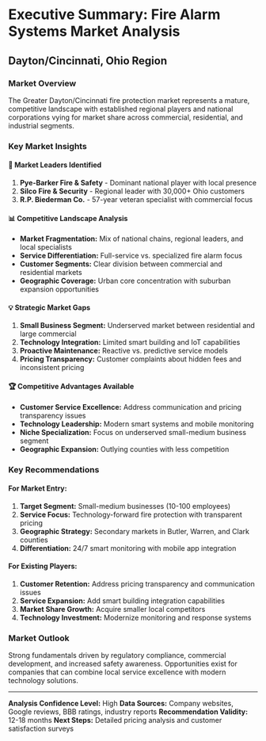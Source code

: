 # Executive Summary: Fire Alarm Systems Market Analysis
## Dayton/Cincinnati, Ohio Region

### Market Overview
The Greater Dayton/Cincinnati fire protection market represents a mature, competitive landscape with established regional players and national corporations vying for market share across commercial, residential, and industrial segments.

### Key Market Insights

#### 🎯 **Market Leaders Identified**
1. **Pye-Barker Fire & Safety** - Dominant national player with local presence
2. **Silco Fire & Security** - Regional leader with 30,000+ Ohio customers
3. **R.P. Biederman Co.** - 57-year veteran specialist with commercial focus

#### 📊 **Competitive Landscape Analysis**
- **Market Fragmentation:** Mix of national chains, regional leaders, and local specialists
- **Service Differentiation:** Full-service vs. specialized fire alarm focus
- **Customer Segments:** Clear division between commercial and residential markets
- **Geographic Coverage:** Urban core concentration with suburban expansion opportunities

#### 💡 **Strategic Market Gaps**
1. **Small Business Segment:** Underserved market between residential and large commercial
2. **Technology Integration:** Limited smart building and IoT capabilities
3. **Proactive Maintenance:** Reactive vs. predictive service models
4. **Pricing Transparency:** Customer complaints about hidden fees and inconsistent pricing

#### 🏆 **Competitive Advantages Available**
- **Customer Service Excellence:** Address communication and pricing transparency issues
- **Technology Leadership:** Modern smart systems and mobile monitoring
- **Niche Specialization:** Focus on underserved small-medium business segment
- **Geographic Expansion:** Outlying counties with less competition

### Key Recommendations

#### For Market Entry:
1. **Target Segment:** Small-medium businesses (10-100 employees)
2. **Service Focus:** Technology-forward fire protection with transparent pricing
3. **Geographic Strategy:** Secondary markets in Butler, Warren, and Clark counties
4. **Differentiation:** 24/7 smart monitoring with mobile app integration

#### For Existing Players:
1. **Customer Retention:** Address pricing transparency and communication issues
2. **Service Expansion:** Add smart building integration capabilities
3. **Market Share Growth:** Acquire smaller local competitors
4. **Technology Investment:** Modernize monitoring and response systems

### Market Outlook
Strong fundamentals driven by regulatory compliance, commercial development, and increased safety awareness. Opportunities exist for companies that can combine local service excellence with modern technology solutions.

---

**Analysis Confidence Level:** High
**Data Sources:** Company websites, Google reviews, BBB ratings, industry reports
**Recommendation Validity:** 12-18 months
**Next Steps:** Detailed pricing analysis and customer satisfaction surveys